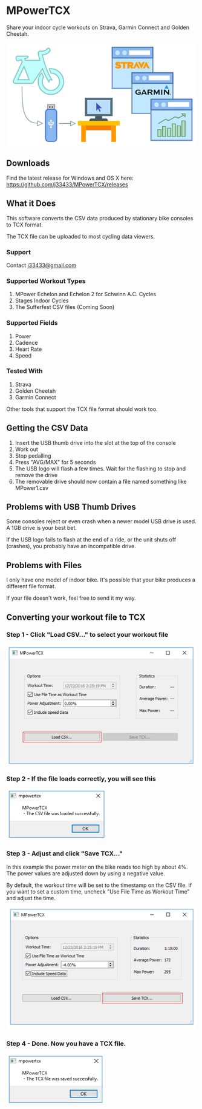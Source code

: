# MPowerTCX

Share your indoor cycle workouts on Strava, Garmin Connect and Golden Cheetah.

![Schwinn MPower Console](docs/mpowertcx.png)

## Downloads

Find the latest release for Windows and OS X here: https://github.com/j33433/MPowerTCX/releases

## What it Does
This software converts the CSV data produced by stationary bike consoles to TCX format.

The TCX file can be uploaded to most cycling data viewers.

### Support

Contact j33433@gmail.com

### Supported Workout Types
1. MPower Echelon and Echelon 2 for Schwinn A.C. Cycles
1. Stages Indoor Cycles
1. The Sufferfest CSV files (Coming Soon)

### Supported Fields
1. Power
1. Cadence
1. Heart Rate
1. Speed

### Tested With
1. Strava
1. Golden Cheetah
1. Garmin Connect

Other tools that support the TCX file format should work too.

## Getting the CSV Data
1. Insert the USB thumb drive into the slot at the top of the console
1. Work out
1. Stop pedalling
1. Press "AVG/MAX" for 5 seconds
1. The USB logo will flash a few times. Wait for the flashing to stop and remove the drive
1. The removable drive should now contain a file named something like MPower1.csv

## Problems with USB Thumb Drives
Some consoles reject or even crash when a newer model USB drive is used. A 1GB drive is your best bet.

If the USB logo fails to flash at the end of a ride, or the unit shuts off (crashes), you probably have an incompatible drive.

## Problems with Files
I only have one model of indoor bike. It's possible that your bike produces a different file format.

If your file doesn't work, feel free to send it my way.

## Converting your workout file to TCX

### Step 1 - Click "Load CSV..." to select your workout file

![Step 1](docs/mp1.png)

### Step 2 - If the file loads correctly, you will see this

![Step 2](docs/mp2.png)

### Step 3 - Adjust and click "Save TCX..." 

In this example the power meter on the bike reads too high by about 4%. The power values are adjusted down by using a negative value. 

By default, the workout time will be set to the timestamp on the CSV file. If you want to set a custom time, uncheck "Use File Time as Workout Time" and adjust the time.

![Step 3](docs/mp3.png)

### Step 4 - Done. Now you have a TCX file.

![Step 4](docs/mp4.png)


